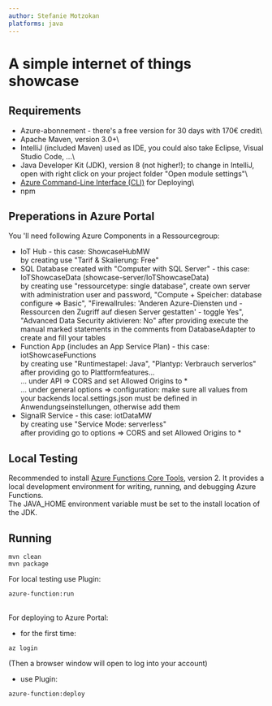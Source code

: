 ```yaml
---
author: Stefanie Motzokan
platforms: java
---
```


# A simple internet of things showcase 

## Requirements
- Azure-abonnement - there's a free version for 30 days with 170€ credit\
- Apache Maven, version 3.0+\
- IntelliJ (included Maven) used as IDE, you could also take Eclipse, Visual Studio Code, ...\
- Java Developer Kit (JDK), version 8 (not higher!); to change in IntelliJ, open with right click on your project folder "Open module settings"\
- [Azure Command-Line Interface (CLI)](https://docs.microsoft.com/en-gb/cli/azure/?view=azure-cli-latest) for Deploying\
- npm

## Preperations in Azure Portal

You 'll need following Azure Components in a Ressourcegroup:
- IoT Hub - this case: ShowcaseHubMW\
by creating use "Tarif & Skalierung: Free"
- SQL Database created with "Computer with SQL Server" - this case: IoTShowcaseData (showcase-server/IoTShowcaseData)\
by creating use "ressourcetype: single database", create own server with administration user and password, "Compute + Speicher: database configure => Basic", "Firewallrules: 'Anderen Azure-Diensten und -Ressourcen den Zugriff auf diesen Server gestatten' - toggle Yes", "Advanced Data Security aktivieren: No"
after providing execute the manual marked statements in the comments from DatabaseAdapter to create and fill your tables
- Function App (includes an App Service Plan) - this case: iotShowcaseFunctions\
by creating use "Runtimestapel: Java", "Plantyp: Verbrauch serverlos"\
after providing go to Plattformfeatures...\
... under API => CORS and set Allowed Origins to *\
... under general options => configuration: make sure all values from your backends local.settings.json must be defined in Anwendungseinstellungen, otherwise add them
- SignalR Service - this case: iotDataMW\
by creating use "Service Mode: serverless"\
after providing go to options => CORS and set Allowed Origins to *

## Local Testing
Recommended to install [Azure Functions Core Tools](https://docs.microsoft.com/en-gb/azure/azure-functions/functions-run-local#v2), version 2. It provides a local development environment for writing, running, and debugging Azure Functions.\
The JAVA_HOME environment variable must be set to the install location of the JDK.

## Running 

```
mvn clean 
mvn package
```

For local testing use Plugin: 
```
azure-function:run
```
\
For deploying to Azure Portal:
- for the first time: 
```
az login
```
(Then a browser window will open to log into your account)

- use Plugin: 
```
azure-function:deploy
```